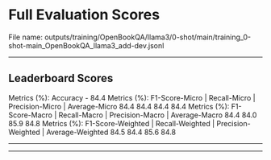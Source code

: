 # Full Evaluation Scores

File name: outputs/training/OpenBookQA/llama3/0-shot/main/training_0-shot-main_OpenBookQA_llama3_add-dev.jsonl


---

## Leaderboard Scores

Metrics (%): Accuracy - 84.4
Metrics (%): F1-Score-Micro | Recall-Micro | Precision-Micro | Average-Micro
                84.4        84.4          84.4        84.4
Metrics (%): F1-Score-Macro | Recall-Macro | Precision-Macro | Average-Macro
                84.4        84.0          85.9        84.8
Metrics (%): F1-Score-Weighted | Recall-Weighted | Precision-Weighted | Average-Weighted
                84.5        84.4          85.6        84.8

---


---

